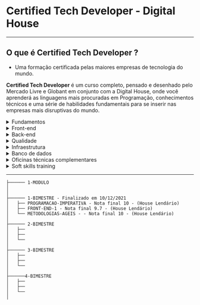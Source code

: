 # Certified Tech Developer - Digital House
---

## O que é Certified Tech Developer ?
 - Uma formação certificada pelas maiores empresas de tecnologia do mundo.


**Certified Tech Developer** é um curso completo, pensado e desenhado pelo Mercado Livre e Globant em conjunto com a Digital House, onde você aprenderá as linguagens mais procuradas em Programação, conhecimentos técnicos e uma série de habilidades fundamentais para se inserir nas empresas mais disruptivas do mundo.


<details>
<summary> Fundamentos</summary>
Os alunos aprenderão ferramentas técnicas e fundamentos para serem utilizadas ao longo de toda a sua carreira. Desde o conhecimento geral de como funciona um computador e a internet, até o manuseio de um terminal e ferramentas como o GIT. Irá ainda apresentar aos alunos o mundo da programação a partir de dois paradigmas diferentes: de um lado a programação imperativa, onde trabalharemos em Javascript, e por outro a programação orientada a objetos, em Java.
</details>

<details>
<summary>Front-end</summary>
A parte de uma aplicação que interage com o usuário, ou seja, do lado do cliente, é chamada de front-end. Isso envolve tanto interface gráfica quanto interação apresentada ao usuário, dentre outras coisas. Ao longo do eixo, o aluno aprenderá como desenvolver o layout de um site em HTML e CSS, utilizando as melhores práticas do mercado. No processo, o Javascript será incorporado como uma linguagem de script, permitindo que a página responda de forma interativa e dinâmica.
</details>

<details>
<summary>Back-end</summary>
Esta é a parte vinculada ao banco de dados que gerencia todo o desenvolvimento operando a partir do servidor. Aqui trabalharemos com a linguagem Java, incluindo Spring para a criação e apresentando o padrão de design MVC como guia principal. Serão exploradas aplicações  monolíticas: as orientadas a microsserviços e as diferentes abordagens existentes no mercado.  A criação de APIs, gerenciamento de sessão e o uso de um ORM serão aprendidos para  interagir com o banco de dados.
</details>

<details>
<summary>Qualidade</summary>
A qualidade do produto é tão importante quanto seu próprio funcionamento. Diante disso, o curso será focado a partir das diretrizes do TDD (Test Driven Development), ensinando os alunos sobre a sua necessidade e como realizar debugging e troubleshooting.
</details>

<details>
<summary>Infraestrutura</summary>
Uma tarefa fundamental de um Desenvolvedor é entender o ecossistema onde uma solução tecnológica é montada, além de suas alternativas, custos, escalabilidade e manutenção, entre outros fatores.
</details>

<details>
<summary>Banco de dados</summary>
Ao longo da formação, os alunos aprenderão como funcionam bases de dados relacionais (SQL) e não relacionais, tendo em consideração o enquadramento teórico, a sua concepção, lançamento, manutenção, operação e performance.
</details>

<details>
<summary> Oficinas técnicas complementares </summary>
Consideramos que um desenvolvedor deve ter a capacidade de entender todo o ecossistema de desenvolvimento de um Software. Por isso, o Certified Tech Developer oferece uma variedade de workshops técnicos, com o objetivo de desenvolver ainda mais o profissional. Neles, os alunos aprenderão metodologias de trabalho (metodologias ágeis, entre outras), design thinking, UX e UI, Data Analytics e gestão de produtos digitais.
</details>

<details>
<summary> Soft skills training </summary>
As soft skills são competências relacionadas ao comportamento de cada pessoa, atreladas muito mais à personalidade e às experiências, do que à própria formação profissional. Sendo assim, durante o curso, oferecemos uma variedade de workshops, incluindo learning agility, colaboração e trabalho em equipe, gestão do tempo, comunicação eficaz e postura profissional.
</details>



---


```
├────── 1-MODULO
│
│
├────── 1-BIMESTRE - Finalizado em 10/12/2021
│   ├── PROGRAMACAO-IMPERATIVA - Nota final 10 - (House Lendário)
│   ├── FRONT-END-1 - Nota final 9.7 - (House Lendário)
│   └── METODOLOGIAS-AGEIS - - Nota final 10 - (House Lendário)
│
├────── 2-BIMESTRE
│   ├── 
│   ├── 
│   └── 
│
├────── 3-BIMESTRE
│   ├── 
│   ├── 
│   └── 
│
├──────4-BIMESTRE
│   ├── 
│   ├── 
│   └── 
│
```

